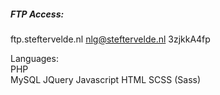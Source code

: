 ##### FTP Access:
ftp.steftervelde.nl
nlg@steftervelde.nl
3zjkkA4fp

Languages:  
PHP  
MySQL
JQuery
Javascript
HTML
SCSS (Sass)